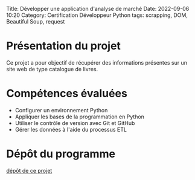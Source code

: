 Title: Développer une application d'analyse de marché
Date: 2022-09-06 10:20
Category: Certification Développeur Python
tags: scrapping, DOM, Beautiful Soup, request

# Présentation du projet

Ce projet a pour objectif de récupérer des informations présentes sur un site web de type catalogue de livres.

# Compétences évaluées
- Configurer un environnement Python
- Appliquer les bases de la programmation en Python
- Utiliser le contrôle de version avec Git et GitHub
- Gérer les données à l'aide du processus ETL

# Dépôt du programme
[dépôt de ce projet](https://github.com/DelphinePythonique/projet2)

